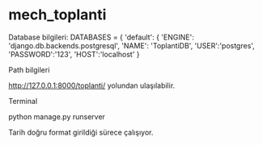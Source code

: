 # mech_toplanti

Database bilgileri:
DATABASES = {
    'default': {
        'ENGINE': 'django.db.backends.postgresql',
        'NAME': 'ToplantiDB',
        'USER':'postgres',
        'PASSWORD':'123',
        'HOST':'localhost'
    }
    
Path bilgileri

http://127.0.0.1:8000/toplanti/  yolundan ulaşılabilir.

Terminal

python manage.py runserver

Tarih doğru format girildiği sürece çalışıyor.
